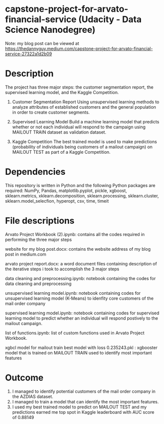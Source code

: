 # capstone-project-for-arvato-financial-service (Udacity - Data Science Nanodegree)

Note: my blog post can be viewed at https://thedannyguy.medium.com/capstone-project-for-arvato-financial-service-27322a1d2b09

# Description
The project has three major steps: the customer segmentation report, the supervised learning model, and the Kaggle Competition.

1. Customer Segmentation Report
Using unsupervised learning methods to analyze attributes of established customers and the general population in order to create customer segments.

2. Supervised Learning Model
Build a machine learning model that predicts whether or not each individual will respond to the campaign using MAILOUT TRAIN dataset as validation dataset.

3. Kaggle Competition
The best trained model is used to make predictions (probability of individuals being customers of a mailout campaign)  on MAILOUT TEST as part of a Kaggle Competition. 

# Dependencies
This repository is written in Python and the following Python packages are required: NumPy, Pandas, matplotlib.pyplot, pickle, xgboost, sklearn.metrics, xklearn.decomposition, sklearn.processing,
sklearn.cluster, sklearn.model_selecfion, hyperopt, csv, time, timeit

# File descriptions

Arvato Project Workbook (2).ipynb: contains all the codes required in performing the three major steps

website for my blog post.docx: contains the website address of my blog post in medium.com

arvato project report.docx:  a word document files containing description of the iterative steps i took to accomplish the 3 major steps

data cleaning and preprocessing.ipynb: notebook containing the codes for data cleaning and preprocessing

unsupervised learning model.ipynb: notebook containing codes for unsupervised learning model (K-Means) to idenfity core customers of the mail order company

supervised learning model.ipynb: notebook containing codes for supervised learning model to predict whether an individual will respond postively to the mailout campaign.

list of functions.ipynb: list of custom functions used in Arvato Project Workbook.

xgbcl model for mailout train best model with loss 0.235243.pkl : xgbooster model that is trained on MAILOUT TRAIN used to identify most important features

# Outcome
1) I managed to identify potential customers of the mail order company in the AZDIAS dataset. 
2) I managed to train a model that can identify the most important features.
3) I used my best trained model to predict on MAILOUT TEST and my predictions earned me top spot in Kaggle leaderboard with AUC score of 0.88149
